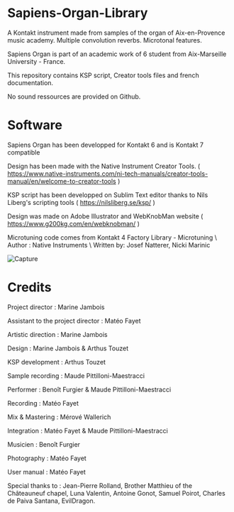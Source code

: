 # Sapiens-Organ-Library

A Kontakt instrument made from samples of the organ of Aix-en-Provence music academy. Multiple convolution reverbs. Microtonal features.

Sapiens Organ is part of an academic work of 6 student from Aix-Marseille University - France.

This repository contains KSP script, Creator tools files and french documentation.

No sound ressources are provided on Github.

# Software

Sapiens Organ has been developped for Kontakt 6 and is Kontakt 7 compatible

Design has been made with the Native Instrument Creator Tools.
( https://www.native-instruments.com/ni-tech-manuals/creator-tools-manual/en/welcome-to-creator-tools )

KSP script has been developped on Sublim Text editor thanks to Nils Liberg's scripting tools ( https://nilsliberg.se/ksp/ )

Design was made on Adobe Illustrator and WebKnobMan website ( https://www.g200kg.com/en/webknobman/ )

Microtuning code comes from Kontakt 4 Factory Library - Microtuning
									\\ Author : Native Instruments
									\\ Written by: Josef Natterer, Nicki Marinic

![Capture](https://github.com/SuhtrA/Sapiens-Organ-Library/assets/106975406/a9e6c2fa-1cdc-4daa-9379-f5d2b979c997)


# Credits 

Project director : Marine Jambois

Assistant to the project director : Matéo Fayet

Artistic direction : Marine Jambois

Design : Marine Jambois & Arthus Touzet 

KSP development : Arthus Touzet

Sample recording : Maude Pittilloni-Maestracci

Performer : Benoît Furgier & Maude Pittilloni-Maestracci 

Recording : Matéo Fayet

Mix & Mastering : Mérové Wallerich

Integration : Matéo Fayet & Maude Pittilloni-Maestracci

Musicien : Benoît Furgier

Photography : Matéo Fayet

User manual : Matéo Fayet

Special thanks to : Jean-Pierre Rolland, Brother Matthieu of the Châteauneuf chapel, Luna Valentin, Antoine Gonot, Samuel Poirot, Charles de Paiva Santana, EvilDragon.
